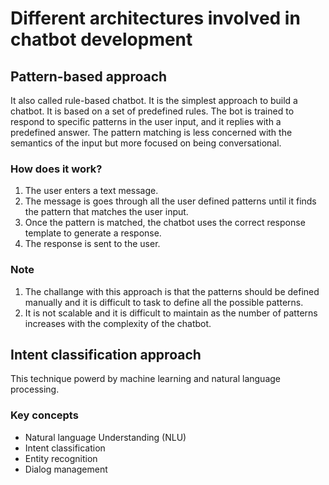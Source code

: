 # Different architectures involved in chatbot development

## Pattern-based approach

It also called rule-based chatbot. It is the simplest approach to build a chatbot. It is based on a set of predefined rules. The bot is trained to respond to specific patterns in the user input, and it replies with a predefined answer. The pattern matching is less concerned with the semantics of the input but more focused on being conversational.

### How does it work?

1. The user enters a text message.
2. The message is goes through all the user defined patterns until it finds the pattern that matches the user input.
3. Once the pattern is matched, the chatbot uses the correct response template to generate a response.
4. The response is sent to the user.

### Note

1. The challange with this approach is that the patterns should be defined manually and it is difficult to task to define all the possible patterns.
2. It is not scalable and it is difficult to maintain as the number of patterns increases with the complexity of the chatbot.

## Intent classification approach

This technique powerd by machine learning and natural language processing.

### Key concepts

- Natural language Understanding (NLU)
- Intent classification
- Entity recognition
- Dialog management


